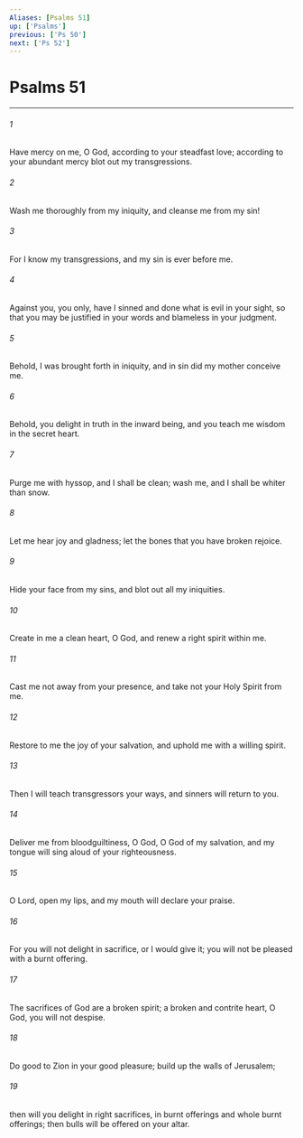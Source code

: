 ```yaml
---
Aliases: [Psalms 51]
up: ['Psalms']
previous: ['Ps 50']
next: ['Ps 52']
---
```

# Psalms 51
***



###### 1 
Have mercy on me, O God, according to your steadfast love; according to your abundant mercy blot out my transgressions. 

###### 2 
Wash me thoroughly from my iniquity, and cleanse me from my sin! 

###### 3 
For I know my transgressions, and my sin is ever before me. 

###### 4 
Against you, you only, have I sinned and done what is evil in your sight, so that you may be justified in your words and blameless in your judgment. 

###### 5 
Behold, I was brought forth in iniquity, and in sin did my mother conceive me. 

###### 6 
Behold, you delight in truth in the inward being, and you teach me wisdom in the secret heart. 

###### 7 
Purge me with hyssop, and I shall be clean; wash me, and I shall be whiter than snow. 

###### 8 
Let me hear joy and gladness; let the bones that you have broken rejoice. 

###### 9 
Hide your face from my sins, and blot out all my iniquities. 

###### 10 
Create in me a clean heart, O God, and renew a right spirit within me. 

###### 11 
Cast me not away from your presence, and take not your Holy Spirit from me. 

###### 12 
Restore to me the joy of your salvation, and uphold me with a willing spirit. 

###### 13 
Then I will teach transgressors your ways, and sinners will return to you. 

###### 14 
Deliver me from bloodguiltiness, O God, O God of my salvation, and my tongue will sing aloud of your righteousness. 

###### 15 
O Lord, open my lips, and my mouth will declare your praise. 

###### 16 
For you will not delight in sacrifice, or I would give it; you will not be pleased with a burnt offering. 

###### 17 
The sacrifices of God are a broken spirit; a broken and contrite heart, O God, you will not despise. 

###### 18 
Do good to Zion in your good pleasure; build up the walls of Jerusalem; 

###### 19 
then will you delight in right sacrifices, in burnt offerings and whole burnt offerings; then bulls will be offered on your altar.
